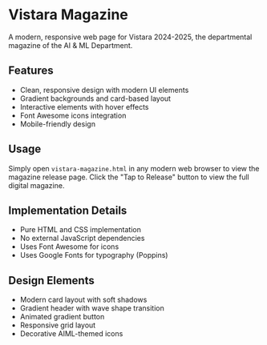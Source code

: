 # Vistara Magazine

A modern, responsive web page for Vistara 2024-2025, the departmental magazine of the AI & ML Department.

## Features

- Clean, responsive design with modern UI elements
- Gradient backgrounds and card-based layout
- Interactive elements with hover effects
- Font Awesome icons integration
- Mobile-friendly design

## Usage

Simply open `vistara-magazine.html` in any modern web browser to view the magazine release page. Click the "Tap to Release" button to view the full digital magazine.

## Implementation Details

- Pure HTML and CSS implementation
- No external JavaScript dependencies
- Uses Font Awesome for icons
- Uses Google Fonts for typography (Poppins)

## Design Elements

- Modern card layout with soft shadows
- Gradient header with wave shape transition
- Animated gradient button
- Responsive grid layout
- Decorative AIML-themed icons

